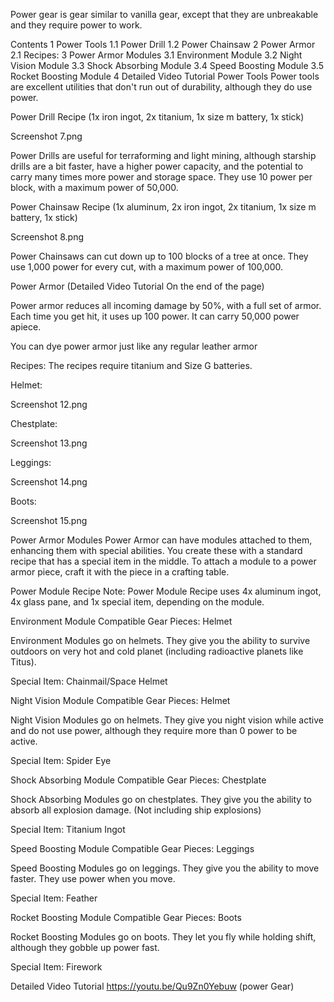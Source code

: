 Power gear is gear similar to vanilla gear, except that they are unbreakable and they require power to work.

Contents
1 Power Tools
1.1 Power Drill
1.2 Power Chainsaw
2 Power Armor
2.1 Recipes:
3 Power Armor Modules
3.1 Environment Module
3.2 Night Vision Module
3.3 Shock Absorbing Module
3.4 Speed Boosting Module
3.5 Rocket Boosting Module
4 Detailed Video Tutorial
Power Tools
Power tools are excellent utilities that don't run out of durability, although they do use power.

Power Drill
Recipe (1x iron ingot, 2x titanium, 1x size m battery, 1x stick)

Screenshot 7.png

Power Drills are useful for terraforming and light mining, although starship drills are a bit faster, have a higher power capacity, and the potential to carry many times more power and storage space. They use 10 power per block, with a maximum power of 50,000.

Power Chainsaw
Recipe (1x aluminum, 2x iron ingot, 2x titanium, 1x size m battery, 1x stick)

Screenshot 8.png

Power Chainsaws can cut down up to 100 blocks of a tree at once. They use 1,000 power for every cut, with a maximum power of 100,000.

Power Armor
(Detailed Video Tutorial On the end of the page)

Power armor reduces all incoming damage by 50%, with a full set of armor. Each time you get hit, it uses up 100 power. It can carry 50,000 power apiece.

You can dye power armor just like any regular leather armor

Recipes:
The recipes require titanium and Size G batteries.

Helmet:

Screenshot 12.png

Chestplate:

Screenshot 13.png

Leggings:

Screenshot 14.png

Boots:

Screenshot 15.png

Power Armor Modules
Power Armor can have modules attached to them, enhancing them with special abilities. You create these with a standard recipe that has a special item in the middle. To attach a module to a power armor piece, craft it with the piece in a crafting table.


Power Module Recipe
Note: Power Module Recipe uses 4x aluminum ingot, 4x glass pane, and 1x special item, depending on the module.

Environment Module
Compatible Gear Pieces: Helmet

Environment Modules go on helmets. They give you the ability to survive outdoors on very hot and cold planet (including radioactive planets like Titus).

Special Item: Chainmail/Space Helmet

Night Vision Module
Compatible Gear Pieces: Helmet

Night Vision Modules go on helmets. They give you night vision while active and do not use power, although they require more than 0 power to be active.

Special Item: Spider Eye

Shock Absorbing Module
Compatible Gear Pieces: Chestplate

Shock Absorbing Modules go on chestplates. They give you the ability to absorb all explosion damage. (Not including ship explosions)

Special Item: Titanium Ingot

Speed Boosting Module
Compatible Gear Pieces: Leggings

Speed Boosting Modules go on leggings. They give you the ability to move faster. They use power when you move.

Special Item: Feather

Rocket Boosting Module
Compatible Gear Pieces: Boots

Rocket Boosting Modules go on boots. They let you fly while holding shift, although they gobble up power fast.

Special Item: Firework

Detailed Video Tutorial
https://youtu.be/Qu9Zn0Yebuw (power Gear)